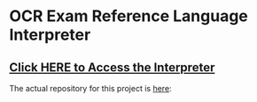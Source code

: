 # OCR Exam Reference Language Interpreter

## [Click HERE to Access the Interpreter](https://github.com/patrickWilliams07/ocr-erl-interpreter)

The actual repository for this project is [here](https://github.com/patrickWilliams07/ocr-erl-interpreter):  
